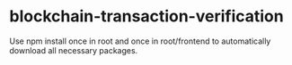 # blockchain-transaction-verification

Use npm install once in root and once in root/frontend to automatically download all necessary packages.
